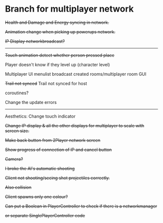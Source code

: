 Branch for multiplayer network
===

~~Health and Damage and Energy syncing in network.~~

~~Animation change when picking up powerups network.~~

~~IP Display networkbroadcast?~~

---

~~Touch animation detect whether person pressed place~~

Player doesn't know if they level up (character level)

Multiplayer UI menulist broadcast created rooms/multiplayer room GUI

~~Trail not synced~~
Trail not synced for host

coroutines?

Change the update errors

---

Aesthetics: Change touch indicator

~~Change IP display & all the other displays for multiplayer to scale with screen size.~~

~~Make back button from 2Player network screen~~

~~Show progress of connection of IP and cancel button~~

~~Camera?~~

~~I broke the AI's automatic shooting~~

~~Client not shooting/seeing shot projectiles correctly.~~

~~Also collision~~

~~Client spawns only one colour?~~

~~Can put a Boolean in PlayerController to check if there is a networkmanager~~

~~or separate SinglePlayerController code~~


